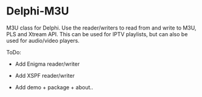# Delphi-M3U
M3U class for Delphi. Use the reader/writers to read from and write to M3U, PLS and Xtream API. This can be used for IPTV playlists, but can also be used for audio/video players.

ToDo:
- Add Enigma reader/writer
- Add XSPF reader/writer

- Add demo + package + about..
